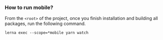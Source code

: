 
### How to run mobile?

From the `<root>` of the project, once you finish installation and building all packages, run the following command.

```
lerna exec --scope=*mobile yarn watch
```

